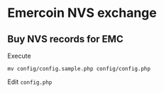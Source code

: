 # Emercoin NVS exchange

## Buy NVS records for EMC

Execute

`mv config/config.sample.php config/config.php`

Edit `config.php`